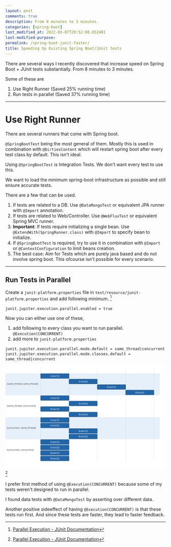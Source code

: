 ```yaml
---
layout: post
comments: true
description: From 8 minutes to 3 minutes.
categories: [spring-boot]
last_modified_at: 2022-03-07T20:52:08.052481
last-modified-purpose:
permalink: /spring-boot-junit-faster/
title: Speeding Up Existing Spring Boot/JUnit tests
---
```


There are several ways I recently discovered that increase speed on Spring Boot + JUnit tests substantially. From 8 minutes to 3 minutes.

Some of these are

1. Use Right Runner (Saved 25% running time)
2. Run tests in parallel (Saved 37% running time)

***

# Use Right Runner

There are several runners that come with Spring boot. 

`@SpringBootTest` being the most general of them. Mostly this is used in combination with `@DirtiesContent` which will restart spring boot after every test class by default. This isn't ideal.

Using `@SpringBootTest` is Integration Tests. We don't want every test to use this.

We want to load the minimum spring-boot infrastructure as possible and still ensure accurate tests.

There are a few that can be used.

1. If tests are related to a DB. Use `@DataMongoTest` or equivalent JPA runner with `@Import` annotation.
2. If tests are related to Web/Controller. Use `@WebFluxTest` or equivalent Spring MVC runner.
3. **Important**: If tests require initializing a single bean. Use `@ExtendWith(SpringRunner.class)` with `@Import` to specify bean to initialize.
4. If `@SpringBootTest` is required, try to use it in combination with `@Import` or `@ContextConfiguration` to limit beans creation.
5. The best case: Aim for Tests which are purely java based and do not involve spring boot. This ofcourse isn't possible for every scenario.

***

## Run Tests in Parallel

Create a `junit-platform.properties` file in `test/resource/junit-platform.properties` and add following minimum. [^1]

`junit.jupiter.execution.parallel.enabled = true`

Now you can either use one of these,

1. add following to every class you want to run parallel. `@Execution(CONCURRENT)`
2. add more to `junit-platform.properties`

```
junit.jupiter.execution.parallel.mode.default = same_thread|concurrent
junit.jupiter.execution.parallel.mode.classes.default =  same_thread|concurrent
```

![](/images/junit-execution-mode.svg)
[^1]

I prefer first method of using `@Execution(CONCURRENT)` because some of my tests weren't designed to run in parallel.

I found data tests with `@DataMongoTest` by asserting over different data.

Another positive sideeffect of having `@Execution(CONCURRENT)` is that these tests run first. And since these tests are faster, they lead to faster feedback.

[^1]: [Parallel Execution - JUnit Documentation](https://junit.org/junit5/docs/current/user-guide/#writing-tests-parallel-execution)